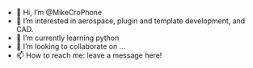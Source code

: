 - 👋 Hi, I’m @MikeCroPhone
- 👀 I’m interested in aerospace, plugin and template development, and CAD.
- 🌱 I’m currently learning python
- 💞️ I’m looking to collaborate on ...
- 📫 How to reach me: leave a message here!

<!---
MikeCroPhone/MikeCroPhone is a ✨ special ✨ repository because its `README.md` (this file) appears on your GitHub profile.
You can click the Preview link to take a look at your changes.
--->
